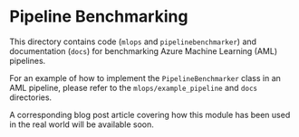 # Pipeline Benchmarking

This directory contains code (`mlops` and `pipelinebenchmarker`) and documentation (`docs`) for benchmarking Azure Machine Learning (AML) pipelines.

For an example of how to implement the `PipelineBenchmarker` class in an AML pipeline, please refer to the `mlops/example_pipeline` and `docs` directories.

A corresponding blog post article covering how this module has been used in the real world will be available soon.
